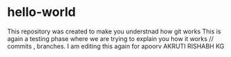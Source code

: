 # hello-world
This repository was created to make you understnad how git works
This is again a testing phase where we are trying to explain you how it works // commits , branches.
I am editing this again for 
apoorv
AKRUTI
RISHABH 
KG
